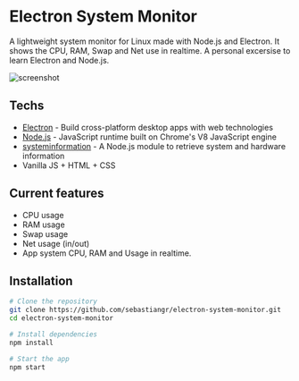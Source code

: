 # Electron System Monitor

A lightweight system monitor for Linux made with Node.js and Electron.
It shows the CPU, RAM, Swap and Net use in realtime.
A personal excersise to learn Electron and Node.js.

![screenshot](./assets/screenshots/preview.png)

## Techs

- [Electron](https://www.electronjs.org/) - Build cross-platform desktop apps with web technologies
- [Node.js](https://nodejs.org/) - JavaScript runtime built on Chrome's V8 JavaScript engine
- [systeminformation](https://systeminformation.io/) - A Node.js module to retrieve system and hardware information
- Vanilla JS + HTML + CSS

## Current features

- CPU usage
- RAM usage
- Swap usage
- Net usage (in/out)
- App system CPU, RAM and Usage in realtime.

## Installation

```bash
# Clone the repository
git clone https://github.com/sebastiangr/electron-system-monitor.git
cd electron-system-monitor

# Install dependencies
npm install

# Start the app
npm start
